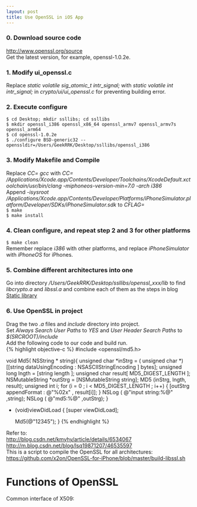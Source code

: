 ```yaml
---
layout: post
title: Use OpenSSL in iOS App
---
```


### 0. Download source code
<http://www.openssl.org/source>  
Get the latest version, for example, openssl-1.0.2e.

### 1. Modify ui_openssl.c
Replace *static volatile sig_atomic_t intr_signal;* with
*static volatile int intr_signal;* in *crypto/ui/ui_openssl.c*
for preventing building error.  

### 2. Execute configure
`$ cd Desktop; mkdir ssllibs; cd ssllibs`  
`$ mkdir openssl_i386 openssl_x86_64 openssl_armv7 openssl_armv7s openssl_arm64`  
`$ cd openssl-1.0.2e`  
`$ ./configure BSD-generic32 --openssldir=/Users/GeekRRK/Desktop/ssllibs/openssl_i386`  

### 3. Modify Makefile and Compile
Replace *CC= gcc* with *CC= /Applications/Xcode.app/Contents/Developer/Toolchains/XcodeDefault.xctoolchain/usr/bin/clang -miphoneos-version-min=7.0 -arch i386*  
Append *-isysroot /Applications/Xcode.app/Contents/Developer/Platforms/iPhoneSimulator.platform/Developer/SDKs/iPhoneSimulator.sdk* to *CFLAG=*  
`$ make`  
`$ make install`  

### 4. Clean configure, and repeat step 2 and 3 for other platforms
`$ make clean`  
Remember replace *i386* with other platforms, and replace *iPhoneSimulator* with *iPhoneOS* for iPhones.

### 5. Combine different architectures into one
Go into directory */Users/GeekRRK/Desktop/ssllibs/openssl_xxx/lib* to find *libcrypto.a* and *libssl.a* and combine each of them as the steps in blog
[Static library](http://geekrrk.github.io/Blog/2015/12/22/Static%20Library.html)

### 6. Use OpenSSL in project
Drag the two *.a* files and *include* directory into project.  
Set *Always Search User Paths* to *YES* and *User Header Search Paths* to
*$(SRCROOT)/include*  
Add the following code to our code and build run.  
{% highlight objective-c %}
#include <openssl/md5.h>

void Md5( NSString * string){
    unsigned char *inStrg = ( unsigned char *)[[string dataUsingEncoding : NSASCIIStringEncoding ] bytes];
    unsigned long lngth = [string length ];
    unsigned char result[ MD5_DIGEST_LENGTH ];
    NSMutableString *outStrg = [NSMutableString string];
    MD5 (inStrg, lngth, result);
    unsigned int i;
    for (i = 0 ; i < MD5_DIGEST_LENGTH ; i++)
    {
        [outStrg appendFormat : @"%02x" , result[i]];
    }
    NSLog ( @"input string:%@" ,string);
    NSLog ( @"md5:%@" ,outStrg);
}

- (void)viewDidLoad {
    [super viewDidLoad];

    Md5(@"12345");
}
{% endhighlight %}  

Refer to:  
<http://blog.csdn.net/kmyhy/article/details/6534067>  
<http://m.blog.csdn.net/blog/lsq19871207/46535597>  
This is a script to compile the OpenSSL for all architectures:  
<https://github.com/x2on/OpenSSL-for-iPhone/blob/master/build-libssl.sh>  

<h1 class="post-center-title">Functions of OpenSSL</h1>
Common interface of X509: <http://blog.csdn.net/wanjie518/article/details/6570141>  
